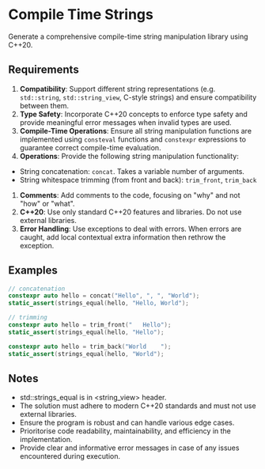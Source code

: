 # Compile Time Strings

Generate a comprehensive compile-time string manipulation library using C++20.

## Requirements

1. **Compatibility**: Support different string representations (e.g. `std::string`, `std::string_view`, C-style strings) and ensure compatibility between them. 
1. **Type Safety**: Incorporate C++20 concepts to enforce type safety and provide meaningful error messages when invalid types are used.
1. **Compile-Time Operations**: Ensure all string manipulation functions are implemented using `consteval` functions and `constexpr` expressions to guarantee correct compile-time evaluation.
1. **Operations**: Provide the following string manipulation functionality:
 * String concatenation: `concat`. Takes a variable number of arguments.
 * String whitespace trimming (from front and back): `trim_front`, `trim_back`
1. **Comments**: Add comments to the code, focusing on "why" and not "how" or "what".
1. **C++20**: Use only standard C++20 features and libraries. Do not use external libraries.
1. **Error Handling**: Use exceptions to deal with errors. When errors are caught, add local contextual extra information then rethrow the exception.

## Examples

```cpp
// concatenation
constexpr auto hello = concat("Hello", ", ", "World");
static_assert(strings_equal(hello, "Hello, World");

// trimming
constexpr auto hello = trim_front("   Hello");
static_assert(strings_equal(hello, "Hello");

constexpr auto hello = trim_back("World    ");
static_assert(strings_equal(hello, "World");
```

## Notes

* std::strings\_equal is in <string_view> header.
* The solution must adhere to modern C++20 standards and must not use external libraries.
* Ensure the program is robust and can handle various edge cases.
* Prioritorise code readability, maintainability, and efficiency in the implementation.
* Provide clear and informative error messages in case of any issues encountered during execution.



